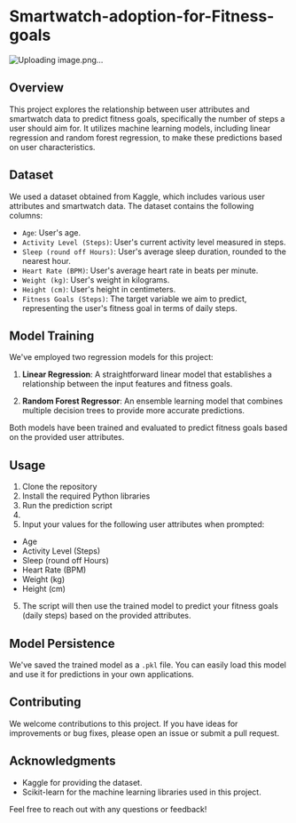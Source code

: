 # Smartwatch-adoption-for-Fitness-goals


![Uploading image.png…]()

## Overview

This project explores the relationship between user attributes and smartwatch data to predict fitness goals, specifically the number of steps a user should aim for. It utilizes machine learning models, including linear regression and random forest regression, to make these predictions based on user characteristics.

## Dataset

We used a dataset obtained from Kaggle, which includes various user attributes and smartwatch data. The dataset contains the following columns:

- `Age`: User's age.
- `Activity Level (Steps)`: User's current activity level measured in steps.
- `Sleep (round off Hours)`: User's average sleep duration, rounded to the nearest hour.
- `Heart Rate (BPM)`: User's average heart rate in beats per minute.
- `Weight (kg)`: User's weight in kilograms.
- `Height (cm)`: User's height in centimeters.
- `Fitness Goals (Steps)`: The target variable we aim to predict, representing the user's fitness goal in terms of daily steps.

## Model Training

We've employed two regression models for this project:

1. **Linear Regression**: A straightforward linear model that establishes a relationship between the input features and fitness goals.

2. **Random Forest Regressor**: An ensemble learning model that combines multiple decision trees to provide more accurate predictions.

Both models have been trained and evaluated to predict fitness goals based on the provided user attributes.

## Usage

1. Clone the repository
2. Install the required Python libraries
3. Run the prediction script
4. 
4. Input your values for the following user attributes when prompted:
- Age
- Activity Level (Steps)
- Sleep (round off Hours)
- Heart Rate (BPM)
- Weight (kg)
- Height (cm)

5. The script will then use the trained model to predict your fitness goals (daily steps) based on the provided attributes.

## Model Persistence

We've saved the trained model as a `.pkl` file. You can easily load this model and use it for predictions in your own applications.

## Contributing

We welcome contributions to this project. If you have ideas for improvements or bug fixes, please open an issue or submit a pull request. 


## Acknowledgments

- Kaggle for providing the dataset.
- Scikit-learn for the machine learning libraries used in this project.

Feel free to reach out with any questions or feedback!


